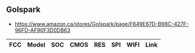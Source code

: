 Golspark
--------
- https://www.amazon.ca/stores/Golspark/page/F649E67D-B98C-427F-96FD-AF90F3D0DB63

| FCC             | Model         | SOC         | CMOS | RES | SPI    | WIFI   | Link |
|-----------------|---------------|-------------|------|-----|--------|--------|------|
